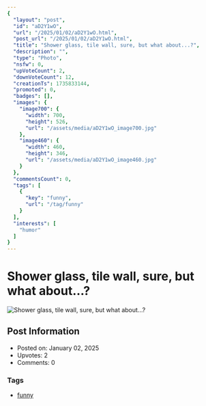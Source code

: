 ```yaml
---
{
  "layout": "post",
  "id": "aD2Y1wO",
  "url": "/2025/01/02/aD2Y1wO.html",
  "post_url": "/2025/01/02/aD2Y1wO.html",
  "title": "Shower glass, tile wall, sure, but what about...?",
  "description": "",
  "type": "Photo",
  "nsfw": 0,
  "upVoteCount": 2,
  "downVoteCount": 12,
  "creationTs": 1735833144,
  "promoted": 0,
  "badges": [],
  "images": {
    "image700": {
      "width": 700,
      "height": 526,
      "url": "/assets/media/aD2Y1wO_image700.jpg"
    },
    "image460": {
      "width": 460,
      "height": 346,
      "url": "/assets/media/aD2Y1wO_image460.jpg"
    }
  },
  "commentsCount": 0,
  "tags": [
    {
      "key": "funny",
      "url": "/tag/funny"
    }
  ],
  "interests": [
    "humor"
  ]
}
---
```


# Shower glass, tile wall, sure, but what about...?

![Shower glass, tile wall, sure, but what about...?](/assets/media/aD2Y1wO_image700.jpg)

## Post Information

- Posted on: January 02, 2025
- Upvotes: 2
- Comments: 0

### Tags

- [funny](/tag/funny)
